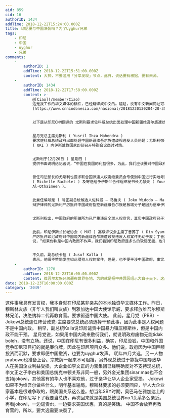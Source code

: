 ```yaml
---
aid: 859
cid: 16
authorID: 1434
addTime: 2018-12-22T15:24:00.000Z
title: 印尼要与中国决裂吗？为了Uyghur兄弟
tags:
    - 印尼
    - 中国
    - uyghur
    - 兄弟
comments:
    -
        authorID: 1
        addTime: 2018-12-22T15:51:00.000Z
        content: 大神，不要滥用「分享发现」节点，此外，说话要有根据，要有来源。
    -
        authorID: 1434
        addTime: 2018-12-22T17:58:00.000Z
        content: >-
            @[Ciao](/member/Ciao)
            这是我工作的华文媒体的稿件，已经翻译成中文的。尴尬，没有中文新闻网址可以引用。印尼文的有的。印尼CNN来源
            [https://www.cnnindonesia.com/nasional/20181220130204-20-355177/yusril-minta-jokowi-turun-tangan-soal-uighur-di-china。示威的有华文的，网址https://www.voachinese.com/a/indonesia-protest-china-uyghur-detention-20181221/4710473.html](https://www.cnnindonesia.com/nasional/20181220130204-20-355177/yusril-minta-jokowi-turun-tangan-soal-uighur-di-china%E3%80%82%E7%A4%BA%E5%A8%81%E7%9A%84%E6%9C%89%E5%8D%8E%E6%96%87%E7%9A%84%EF%BC%8C%E7%BD%91%E5%9D%80https://www.voachinese.com/a/indonesia-protest-china-uyghur-detention-20181221/4710473.html)


            以下是从印尼CNN翻译的 尤斯利要求佐科威总统出面处理中国新疆维吾尔族遭歧视违反人权问题


            星月党总主席尤斯利 ( Yusril Ihza Mahendra )
            要求佐科威总统政府出面处理中国新疆维吾尔族遭歧视违反人员问题；尤斯利强调表示，星月党严厉谴责中国政府的霸道无理，并也要求佐科威总统说动伊斯兰合作组织
            ( OKI ) 内伊斯兰教国家即刻召开特别会议商讨对策。


            尤斯利于12月20日 ( 星期四 )
            提供书面说明给记者说，“中国在我国的利益很多，为此，我们应该要对中国政府进行外交手段施压，以期能停止对中国境内伊斯兰教徒实施强迫放弃宗教信仰的暴行，这是有关人类人权问题，并非是在干涉中国内政。”


            曾任司法部长的尤斯利也要求联合国派遣人权高级委员会专使到中国进行实地考察和调查，并也已寄送了一封要求信函给予联合国人权委员会高级董事麦克尔
            ( Michelle Bachelet ) 及寄送给予伊斯兰合作组织秘书长尤瑟夫 ( Yousef bin Ahmad
            Al-Othaimeen )。


            此兼任编号是 1 号正副总统候选人佐科威 – 马鲁夫 ( Joko Widodo – Ma’ruf Amin )
            辩护律师的尤斯利严厉批评中国政府指控新疆维吾尔族是极端分子是因为信奉伊斯兰教，同时据说也把维吾尔族群关押在集中营中，强迫族群放弃伊斯兰教，改而信奉共产主义。


            尤斯利指出，中国政府的所做所为已严重违反全球人权宣言，其实中国政府已于1948年时候立法引用该宣言内容；他说，“中国政府具有责任和义务必须遵守联合国声明宣告和全球人权宣言，其内容充分保障人们具备信奉宗教自由。”


            此前，印尼伊斯兰长老协会 ( MUI ) 高级评议会主席丁善苏丁 ( Din Syamsuddin )
            严厉批评印尼政府对中国境内新疆维吾尔族遭歧视违反人权案件无动于衷；丁善苏丁于12余18日 ( 星期二 )
            说，“如果伪称是中国内政而不作声，我们看到印尼政府是多么的软弱无能，也千万不要顾及中国大笔投资资金而罔顾不及，这代表我们没有能力和立场。”


            不久前，副总统卡拉 ( Jusuf Kalla )
            表示，他很不赞同发生如此侵犯人权的案件，但是，也不便干涉中国政府，事实上这是中国国内内政问题。
    -
        authorID: 1270
        addTime: 2018-12-23T16:00:00.000Z
        content: 维吾尔友族兄弟遍布世界各地，为的就是把中共罪恶昭示大白于天下。这是民族力量，世界 74 亿人口除去中国 14亿，还有 60 亿，怕啥呀！
date: 2018-12-23T16:00:00.000Z
category: '2049'
---
```


这件事我具有发言权，我本身就在印尼某非亲共的本地独资华文媒体工作。昨日，穆斯林友族（非华人我们叫友族）到雅加达中国大使馆示威，要求释放维吾尔穆斯林兄弟，决绝纳粹二代再教育营。要求驱逐中国大使。 此前，星月党（PBB）-Jokowi总统连任阵营政党-主席要求总统必须选择干预此事，因为此事是人权问题不是中国内政。 稍早，副总统Kalla说印尼谴责中国暴力镇压穆斯林，但是中国内政不能干预。 星月党说，如果用中国内政来敷衍我们，就说明政府废物无能tidak boleh，没有立场。还说，中国在印尼有很多利益，确实，印尼没钱，中国和外国竞争印尼项目打的就是廉价牌，因此在印尼项目众多。他们说，政府因为中国巨额投资而沉默，要求即便中国撤资，也要为uyghur发声。 明年四月大选，另一人物prabowo也准备上台。宗教牌一起来不可阻挡，另外现总统过于靠拢中国导致华人在美国企业利益受损，大企业如李文正的力宝集团已经明确反对不支持现总统，李文正之子李白和美国总统克林顿关系非同一般，另外金光集团sinar mas也不会支持jokowi，其他富有的华人也不喜欢他，过于亲华让华人企业家受损。 Jokowi如果不为维吾尔做些什么，明年基本输局。穆斯林要求的必须要回应，华人大企业家基本是很难争取的，跟美国关系这么差。想当年SBY时期，奥巴马在雅加达上的小学，在印尼写下了我要当总统，再次回来就是美国总统世界no.1关系多么亲近。再看jokowi，一边谴责dt，一边要求美国优惠，真的是笑话。 中国不会放弃再教育营的，所以，要大选需要决裂了。
